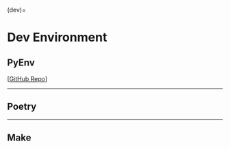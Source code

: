 (dev)=

# Dev Environment

## PyEnv

[[GitHub Repo](https://github.com/pyenv/pyenv)]

---

## Poetry

---

## Make

